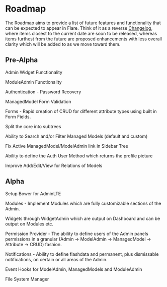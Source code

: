 # Roadmap
The Roadmap aims to provide a list of future features and functionality that can be expected to appear in Flare. Think of it as a reverse [Changelog](CHANGELOG.md), where items closest to the current date are soon to be released, whereas items furthest from the future are proposed enhancements with less overall clarity which will be added to as we move toward them.

## Pre-Alpha
Admin Widget Functionality

ModuleAdmin Functionality

Authentication - Password Recovery

ManagedModel Form Validation

Forms - Rapid creation of CRUD for different attribute types using built in Form Fields.

Split the core into subtrees

Ability to Search and/or Filter Managed Models (default and custom)

Fix Active ManagedModel/ModelAdmin link in Sidebar Tree

Ability to define the Auth User Method which returns the profile picture

Improve Add/Edit/View for Relations of Models


## Alpha
Setup Bower for AdminLTE

Modules - Implement Modules which are fully customizable sections of the Admin.

Widgets through WidgetAdmin which are output on Dashboard and can be output on Modules etc.

Permission Provider - The ability to define users of the Admin panels permissions in a granular (Admin -> ModelAdmin -> ManagedModel -> Attribute -> CRUD) fashion.

Notifications - Ability to define flashdata and permanent, plus dismissable notifications, on certain or all areas of the Admin.

Event Hooks for ModelAdmin, ManagedModels and ModuleAdmin

File System Manager
